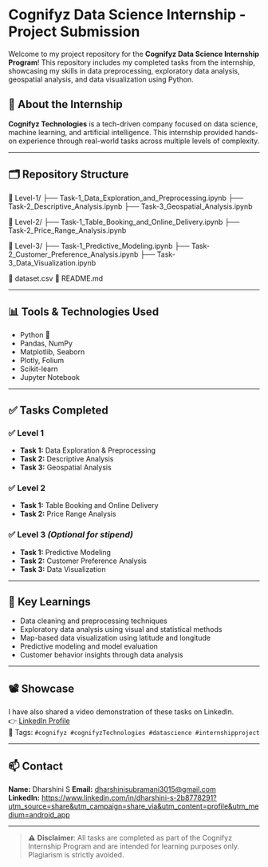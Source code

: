 # Cognifyz Data Science Internship - Project Submission

Welcome to my project repository for the **Cognifyz Data Science Internship Program**! This repository includes my completed tasks from the internship, showcasing my skills in data preprocessing, exploratory data analysis, geospatial analysis, and data visualization using Python.

## 🚀 About the Internship

**Cognifyz Technologies** is a tech-driven company focused on data science, machine learning, and artificial intelligence. This internship provided hands-on experience through real-world tasks across multiple levels of complexity.

---

## 🗂️ Repository Structure

📁 Level-1/
├── Task-1_Data_Exploration_and_Preprocessing.ipynb
├── Task-2_Descriptive_Analysis.ipynb
├── Task-3_Geospatial_Analysis.ipynb

📁 Level-2/
├── Task-1_Table_Booking_and_Online_Delivery.ipynb
├── Task-2_Price_Range_Analysis.ipynb

📁 Level-3/
├── Task-1_Predictive_Modeling.ipynb
├── Task-2_Customer_Preference_Analysis.ipynb
├── Task-3_Data_Visualization.ipynb

📄 dataset.csv
📄 README.md



---

## 📊 Tools & Technologies Used

- Python 🐍
- Pandas, NumPy
- Matplotlib, Seaborn
- Plotly, Folium
- Scikit-learn
- Jupyter Notebook

---

## ✅ Tasks Completed

### ✅ Level 1
- **Task 1:** Data Exploration & Preprocessing
- **Task 2:** Descriptive Analysis
- **Task 3:** Geospatial Analysis

### ✅ Level 2
- **Task 1:** Table Booking and Online Delivery
- **Task 2:** Price Range Analysis

### ✅ Level 3 *(Optional for stipend)*
- **Task 1:** Predictive Modeling
- **Task 2:** Customer Preference Analysis
- **Task 3:** Data Visualization

---

## 📌 Key Learnings

- Data cleaning and preprocessing techniques
- Exploratory data analysis using visual and statistical methods
- Map-based data visualization using latitude and longitude
- Predictive modeling and model evaluation
- Customer behavior insights through data analysis

---

## 📽️ Showcase

I have also shared a video demonstration of these tasks on LinkedIn.  
👉 [LinkedIn Profile](https://www.linkedin.com/in/your-profile)  
🔖 Tags: `#cognifyz #cognifyzTechnologies #datascience #internshipproject`

---

## 📫 Contact

**Name:** Dharshini S
**Email:** dharshinisubramani3015@gmail.com  
**LinkedIn:**  https://www.linkedin.com/in/dharshini-s-2b8778291?utm_source=share&utm_campaign=share_via&utm_content=profile&utm_medium=android_app

---

> ⚠️ **Disclaimer**: All tasks are completed as part of the Cognifyz Internship Program and are intended for learning purposes only. Plagiarism is strictly avoided.

